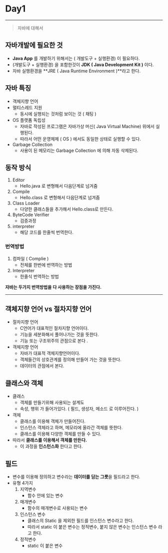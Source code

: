 # Day1

---

> 자바에 대해서 
>

## 자바개발에 필요한 것 

- **Java App** 를 개발하기 위해서는 ( 개발도구 + 실행환경) 이 필요하다. 
- (개발도구 + 실행환경) 을 포함한것이 **JDK ( Java Development Kit )** 이다. 
- 자바 실행환경을 **JRE ( Java Runtime Environment )**라고 한다. 

 ## 자바 특징

- 객체지향 언어
- 멀티스레드 지원
  - 동시에 실행되는 것처럼 보이는 것 ( 채팅 )
- OS 플랫폼 독립성
  - 자바로 작성된 프로그램은 자바가상 머신( Java Virtual Machine) 위에서 실행된다. 
  - 따라서 어떤 운영체제 ( OS ) 에서도 동일한 상태로 실행할 수 있다. 
- Garbage Collection
  - 사용이 된 메모리는 Garbage Collection 에 의해 자동 삭제된다. 

## 동작 방식

1. Editor 
   - Hello.java 로 변형해서 다음단계로 넘겨줌 
2. Compile
   - Hello.class 로 변형해서 다음단계로 넘겨줌 
3. Class Loader 
   - 다양한 클래스들을 추가해서 Hello.class로 만든다. 
4. ByteCode Verifier
   - 검증과정
5. interpreter
   - 해당 코드를 한줄씩 번역한다. 

### 번역방법 

1. 컴파일 ( Complie )
   - 전체를 한번에 번역하는 방법 
2. Interpreter 
   - 한줄식 번역하는 방법 

**자바는 두가지 번역방법을 다 사용하는 장점을 가진다.** 

---

## 객체지향 언어 vs 절차지향 언어 

- 절차지향 언어
  - C언어가 대표적인 절차지향 언어이다. 
  - 기능을 세분화해서 풀어나가는 것을 뜻한다. 
  - 기능 또는 구조위주의 관점으로 본다 .
- 객체지향 언어
  - 자바가 대표적 객체지향언어이다. 
  - 객체들간의 상호관계를 정의해 만들어 가는 것을 뜻한다. 
  - 데이터의 관점에서 본다. 

## 클래스와 객체 

- 클래스 
  - 객체를 만들기위해 사용되는 설계도
  - 속성, 행위 가 들어가있다. ( 필드, 생성자, 메소드 로 이루어진다. )
- 객체
  - 클래스를 이용해 객체가 만들어진다.  
  - 인스턴스 객체라고 하며, 메모리에 올라간 객체를 뜻한다. 
  - 클래스를 이용해 다양한 객체를 만들 수 있다. 
- 따라서 **클래스를 이용해서 객체를 만든다.** 
  - 이 과정을 **인스턴스화** 한다고 한다. 

## 필드

- 변수를 이용해 정의하고 변수라는 **데이터를 담는 그릇**을 필드라고 한다. 
- 유형 4가지 
  1. 지역변수
     - 함수 안에 있는 변수 
  2. 매개변수
     - 함수의 매개변수로 사용되는 변수 
  3. 인스턴스 변수
     - 클래스의 Static 을 제외한 필드를 인스턴스 변수라고 한다. 
     - 따라서 static 이 붙은 변수는 정적변수, 붙지 않은 변수는 인스턴스 변수 라고 한다. 
  4. 정적변수 
     - static 이 붙은 변수 

